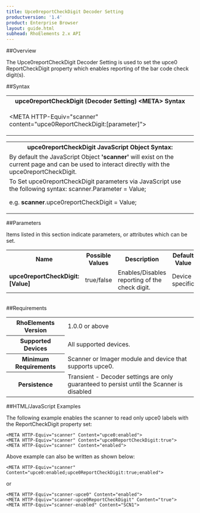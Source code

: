```yaml
---
title: Upce0reportCheckDigit Decoder Setting
productversion: '1.4'
product: Enterprise Browser
layout: guide.html
subhead: RhoElements 2.x API
---
```


##Overview

The Upce0reportCheckDigit Decoder Setting is used to set the upce0 ReportCheckDigit property which enables reporting of the bar code check digit(s).

##Syntax

<table class="re-table"><tr><th class="tableHeading">upce0reportCheckDigit (Decoder Setting) &lt;META&gt; Syntax
</th></tr><tr><td class="clsSyntaxCells clsOddRow"><p>&lt;META HTTP-Equiv="scanner" content="upce0ReportCheckDigit:[parameter]"&gt;</p></td></tr></table>
<table class="re-table"><tr><th class="tableHeading">upce0reportCheckDigit JavaScript Object Syntax:</th></tr><tr><td class="clsSyntaxCells clsOddRow">
By default the JavaScript Object <b>'scanner'</b> will exist on the current page and can be used to interact directly with the upce0reportCheckDigit.
</td></tr><tr><td class="clsSyntaxCells clsEvenRow">
To Set upce0reportCheckDigit parameters via JavaScript use the following syntax: scanner.Parameter = Value;
<P />e.g. <b>scanner</b>.upce0reportCheckDigit = Value;
</td></tr></table>

##Parameters


Items listed in this section indicate parameters, or attributes which can be set.
<table class="re-table"><col width="20%" /><col width="20%" /><col width="38%" /><col width="22%" /><tr><th class="tableHeading">Name</th><th class="tableHeading">Possible Values</th><th class="tableHeading">Description</th><th class="tableHeading">Default Value</th></tr><tr><td class="clsSyntaxCells clsOddRow"><b>upce0reportCheckDigit:[Value]
</b></td><td class="clsSyntaxCells clsOddRow">true/false</td><td class="clsSyntaxCells clsOddRow">Enables/Disables reporting of the check digit.</td><td class="clsSyntaxCells clsOddRow">Device specific</td></tr></table>
<table class="re-table"><col width="78%" /><col width="8%" /><col width="1%" /><col width="5%" /><col width="1%" /><col width="5%" /><col width="2%" /></table>





##Requirements

<table class="re-table"><tr><th class="tableHeading">RhoElements Version</th><td class="clsSyntaxCell clsEvenRow">1.0.0 or above
</td></tr><tr><th class="tableHeading">Supported Devices</th><td class="clsSyntaxCell clsOddRow">All supported devices.</td></tr><tr><th class="tableHeading">Minimum Requirements</th><td class="clsSyntaxCell clsOddRow">Scanner or Imager module and device that supports upce0.</td></tr><tr><th class="tableHeading">Persistence</th><td class="clsSyntaxCell clsEvenRow">Transient - Decoder settings are only guaranteed to persist until the Scanner is disabled</td></tr></table>


##HTML/JavaScript Examples

The following example enables the scanner to read only upce0 labels with the ReportCheckDigit property set:

	<META HTTP-Equiv="scanner" Content="upce0:enabled">
	<META HTTP-Equiv="scanner" Content="upce0ReportCheckDigit:true">
	<META HTTP-Equiv="scanner" Content="enabled">
	
Above example can also be written as shown below:

	<META HTTP-Equiv="scanner" Content="upce0:enabled;upce0ReportCheckDigit:true;enabled">
	
or

	<META HTTP-Equiv="scanner-upce0" Content="enabled">
	<META HTTP-Equiv="scanner-upce0ReportCheckDigit" Content="true">
	<META HTTP-Equiv="scanner-enabled" Content="SCN1">
	





